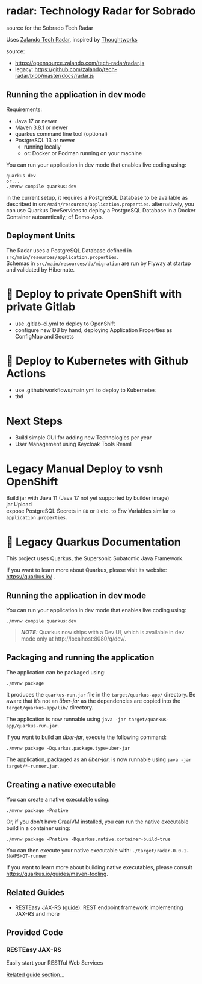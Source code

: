 # radar: Technology Radar for Sobrado

source for the Sobrado Tech Radar

Uses [Zalando Tech Radar](https://opensource.zalando.com/tech-radar/), inspired by [Thoughtworks](https://www.thoughtworks.com/radar) 


source:  
- https://opensource.zalando.com/tech-radar/radar.js 
- legacy: https://github.com/zalando/tech-radar/blob/master/docs/radar.js 


## Running the application in dev mode

Requirements:
- Java 17 or newer
- Maven 3.8.1 or newer
- quarkus command line tool (optional)
- PostgreSQL 13 or newer
  - running locally 
  - or: Docker or Podman running on your machine

You can run your application in dev mode that enables live coding using:
```shell script
quarkus dev
or... 
./mvnw compile quarkus:dev
```

in the current setup, it requires a PostgreSQL Database to be available as described in `src/main/resources/application.properties`. 
alternatively, you can use Quarkus DevServices to deploy a PostgreSQL Database in a Docker Container autoamtically; cf Demo-App. 


## Deployment Units

The Radar uses a PostgreSQL Database defined in `src/main/resources/application.properties`.  
Schemas in `src/main/resources/db/migration` are run by Flyway at startup and validated by Hibernate. 


# 🚀 Deploy to private OpenShift with private Gitlab


- use .gitlab-ci.yml to deploy to OpenShift
- configure new DB by hand, deploying Application Properties as ConfigMap and Secrets

# 🚀 Deploy to Kubernetes with Github Actions

- use .github/workflows/main.yml to deploy to Kubernetes
- tbd 




# Next Steps

- Build simple GUI for adding new Technologies per year 
- User Management using Keycloak Tools Reaml 



# Legacy Manual Deploy to vsnh OpenShift

Build jar with Java 11 (Java 17 not yet supported by builder image)   
jar Upload  
expose PostgreSQL Secrets in `BD` or `B` etc. to Env Variables similar to `application.properties`. 

# 📒 Legacy Quarkus Documentation

This project uses Quarkus, the Supersonic Subatomic Java Framework.

If you want to learn more about Quarkus, please visit its website: https://quarkus.io/ .

## Running the application in dev mode

You can run your application in dev mode that enables live coding using:
```shell script
./mvnw compile quarkus:dev
```

> **_NOTE:_**  Quarkus now ships with a Dev UI, which is available in dev mode only at http://localhost:8080/q/dev/.

## Packaging and running the application

The application can be packaged using:
```shell script
./mvnw package
```
It produces the `quarkus-run.jar` file in the `target/quarkus-app/` directory.
Be aware that it’s not an _über-jar_ as the dependencies are copied into the `target/quarkus-app/lib/` directory.

The application is now runnable using `java -jar target/quarkus-app/quarkus-run.jar`.

If you want to build an _über-jar_, execute the following command:
```shell script
./mvnw package -Dquarkus.package.type=uber-jar
```

The application, packaged as an _über-jar_, is now runnable using `java -jar target/*-runner.jar`.

## Creating a native executable

You can create a native executable using: 
```shell script
./mvnw package -Pnative
```

Or, if you don't have GraalVM installed, you can run the native executable build in a container using: 
```shell script
./mvnw package -Pnative -Dquarkus.native.container-build=true
```

You can then execute your native executable with: `./target/radar-0.0.1-SNAPSHOT-runner`

If you want to learn more about building native executables, please consult https://quarkus.io/guides/maven-tooling.

## Related Guides

- RESTEasy JAX-RS ([guide](https://quarkus.io/guides/rest-json)): REST endpoint framework implementing JAX-RS and more

## Provided Code

### RESTEasy JAX-RS

Easily start your RESTful Web Services

[Related guide section...](https://quarkus.io/guides/getting-started#the-jax-rs-resources)
